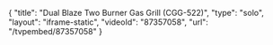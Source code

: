 {
    "title": "Dual Blaze Two Burner Gas Grill (CGG-522)",
    "type": "solo",
    "layout": "iframe-static",
    "videoId": "87357058",
    "url": "\/tvpembed\/87357058"
}